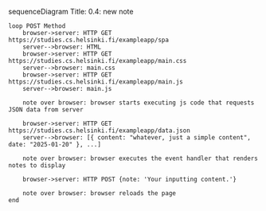 sequenceDiagram
    Title: 0.4: new note

    loop POST Method
        browser->server: HTTP GET https://studies.cs.helsinki.fi/exampleapp/spa
        server-->browser: HTML
        browser->server: HTTP GET https://studies.cs.helsinki.fi/exampleapp/main.css
        server-->browser: main.css
        browser->server: HTTP GET https://studies.cs.helsinki.fi/exampleapp/main.js
        server-->browser: main.js

        note over browser: browser starts executing js code that requests JSON data from server

        browser->server: HTTP GET https://studies.cs.helsinki.fi/exampleapp/data.json
        server-->browser: [{ content: "whatever, just a simple content", date: "2025-01-20" }, ...]

        note over browser: browser executes the event handler that renders notes to display

        browser->server: HTTP POST {note: 'Your inputting content.'}

        note over browser: browser reloads the page
    end